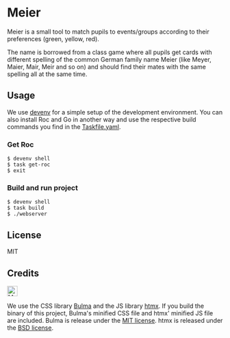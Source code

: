 # Meier

Meier is a small tool to match pupils to events/groups according to their
preferences (green, yellow, red).

The name is borrowed from a class game where all pupils get cards with different
spelling of the common German family name Meier (like Meyer, Maier, Mair, Meir
and so on) and should find their mates with the same spelling all at the same
time.

## Usage

We use [devenv](https://devenv.sh/) for a simple setup of the development
environment. You can also install Roc and Go in another way and use the
respective build commands you find in the [Taskfile.yaml](Taskfile.yaml).

### Get Roc

    $ devenv shell
    $ task get-roc
    $ exit

### Build and run project

    $ devenv shell
    $ task build
    $ ./webserver

## License

MIT

## Credits

<img alt="Made with Bulma" src="https://bulma.io/images/made-with-bulma.png" height=24>

We use the CSS library [Bulma](https://bulma.io/) and the JS library
[htmx](https://htmx.org/). If you build the binary of this project, Bulma's
minified CSS file and htmx' minified JS file are included. Bulma is release
under the [MIT license](assets/bulma-0.9.4/bulma/LICENSE). htmx is released under
the [BSD license](assets/htmx-1.9.10/htmx/LICENSE).
